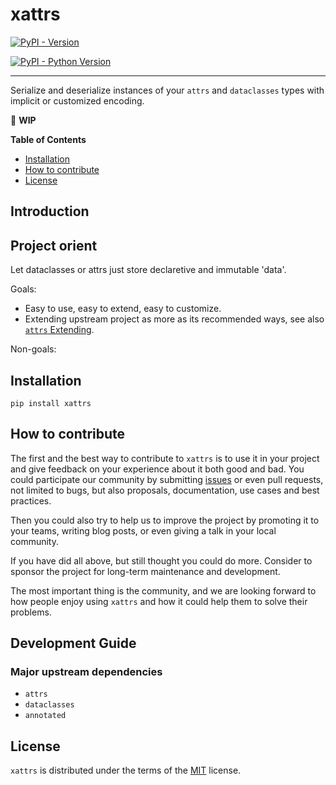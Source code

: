 # xattrs

[![PyPI - Version](https://img.shields.io/pypi/v/xattrs.svg)](https://pypi.org/project/xattrs)

[![PyPI - Python Version](https://img.shields.io/pypi/pyversions/xattrs.svg)](https://pypi.org/project/xattrs)

---

Serialize and deserialize instances of your `attrs` and `dataclasses` types with implicit or customized encoding.

🚧 **WIP**

**Table of Contents**

- [Installation](#installation)
- [How to contribute](#how-to-contribute)
- [License](#license)

## Introduction

<!-- "correct by construction" instead of "correct by validation" / "correct by schema" -->

## Project orient

Let dataclasses or attrs just store declaretive and immutable 'data'.

Goals:

- Easy to use, easy to extend, easy to customize.
- Extending upstream project as more as its recommended ways, see also [`attrs` Extending](https://www.attrs.org/en/stable/extending.html).

Non-goals:

## Installation

```console
pip install xattrs
```

## How to contribute

The first and the best way to contribute to `xattrs` is to use it in your project and give feedback on your experience about it both good and bad. You could participate our community by submitting [issues]() or even pull requests, not limited to bugs, but also proposals, documentation, use cases and best practices.

Then you could also try to help us to improve the project by promoting it to your teams, writing blog posts, or even giving a talk in your local community.

If you have did all above, but still thought you could do more. Consider to sponsor the project for long-term maintenance and development.

The most important thing is the community, and we are looking forward to how people enjoy using `xattrs` and how it could help them to solve their problems.

## Development Guide

### Major upstream dependencies

- `attrs`
- `dataclasses`
- `annotated`

## License

`xattrs` is distributed under the terms of the [MIT](https://spdx.org/licenses/MIT.html) license.
